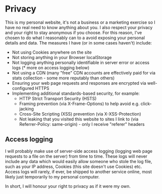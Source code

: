 # Privacy 

This is my personal website, it's not a business or a marketing exercise so I have no real need to know anything about you. I also respect your privacy and your right to stay anonymous if you choose. 
For this reason, I've chosen to do what I reasonably can to a avoid exposing your personal details and data. The measures I have (or in some cases haven't) include:

* Not using Cookies anywhere on the site
* Not storing anything in your Browser localStorage
* Not logging anything personally identifiable in server error or access logs (* more on access logging below)
* Not using a CDN (many "free" CDN accounts are effectively paid for via stats collection - some more reputably than others)
* Ensuring your web page requests and responses are encrypted via well-configured HTTPS
* Implementing additional standards-based security, for example:
    * HTTP Strict Transport Security (HSTS)
    * Framing prevention (via X-Frame-Options) to help avoid e.g. click-jacking
    * Cross-Site Scripting (XSS) prevention (via X-XSS-Protection)
    * Not leaking that you visited this website to sites I link to (via Referrer-Policy: same-origin) - only I receive "referer" headers

## Access logging
I will probably make use of server-side access logging (logging web page requests to a file on the server) from time to time. These logs will never include any data which 
would easily allow someone who stole the log file, such as your IP address, Cookies (this site doesn't use Cookies) etc. Access logs will rarely, if ever, be shipped to 
another service online, most likely just temporarily to my personal computer.  

In short, I will honour your right to privacy as if it were my own.